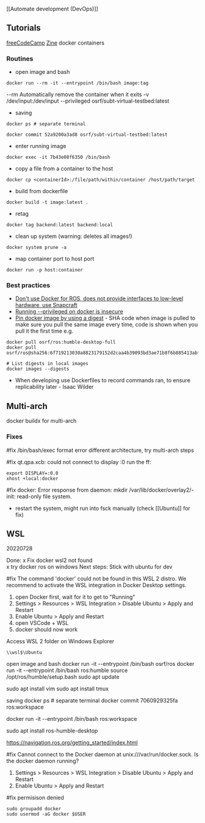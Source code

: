 [[Automate development (DevOps)]]

## Tutorials
[freeCodeCamp](https://www.freecodecamp.org/news/learn-docker-and-kubernetes-hands-on-course/)
[Zine](https://wizardzines.com/zines/containers/) docker containers

### Routines 
* open image and bash
```
docker run --rm -it --entrypoint /bin/bash image:tag
```
--rm Automatically remove the container when it exits
-v /dev/input:/dev/input --privileged osrf/subt-virtual-testbed:latest
* saving
```
docker ps # separate terminal

docker commit 52a9200a3ad8 osrf/subt-virtual-testbed:latest
```
* enter running image
```
docker exec -it 7b43e08f6350 /bin/bash
```
* copy a file from a container to the host 
```
docker cp <containerId>:/file/path/within/container /host/path/target
```

* build from dockerfile
```
docker build -t image:latest .
```
* retag
```
docker tag backend:latest backend:local
```
* clean up system (warning: deletes all images!)
```
docker system prune -a
```

* map container port to host port
```
docker run -p host:container
```

### Best practices

* [Don't use Docker for ROS, does not provide interfaces to low-level hardware, use Snapcraft](https://ubuntu.com/blog/ros-docker)
* [Running --privileged on docker is insecure](https://www.trendmicro.com/en_us/research/19/l/why-running-a-privileged-container-in-docker-is-a-bad-idea.html)
* [Pin docker image by using a digest](https://docs.docker.com/engine/reference/commandline/pull/#pull-an-image-by-digest-immutable-identifier) - SHA code when image is pulled to make sure you pull the same image every time, code is shown when you pull it the first time
e.g.
```
docker pull osrf/ros:humble-desktop-full
docker pull osrf/ros@sha256:6f719213030a8823179152d2caa4b39093bd3ae71b8f6b885413abff3536cd18

# List digests in local images
docker images --digests
```
* When developing use Dockerfiles to record commands ran, to ensure replicability later - Isaac Wilder

## Multi-arch
docker buildx for multi-arch

### Fixes
#fix /bin/bash/exec format error
different architecture, try multi-arch steps

#fix qt.qpa.xcb: could not connect to display :0
run the ff:
```
export DISPLAY=:0.0
xhost +local:docker
```

#fix docker: Error response from daemon: mkdir /var/lib/docker/overlay2/-init: read-only file system.
- restart the system, might run into fsck manually (check [[Ubuntu]] for fix)

## WSL

20220728

Done:
x Fix docker wsl2 not found  
x try docker ros on windows
Next steps:
Stick with ubuntu for dev

#fix The command 'docker' could not be found in this WSL 2 distro.
We recommend to activate the WSL integration in Docker Desktop settings.
1. open Docker first, wait for it to get to "Running"
1. Settings > Resources > WSL Integration > Disable Ubuntu > Apply and Restart
1. Enable Ubuntu > Apply and Restart
1. open VSCode + WSL
1. docker should now work

Access WSL 2 folder on Windows Explorer
```
\\wsl$\Ubuntu
```





open image and bash
docker run -it --entrypoint /bin/bash osrf/ros
docker run -it --entrypoint /bin/bash ros:humble
source /opt/ros/humble/setup.bash
sudo apt update

sudo apt install vim
sudo apt install tmux

saving
docker ps # separate terminal
docker commit 7060929325fa ros:workspace

docker run -it --entrypoint /bin/bash ros:workspace

sudo apt install ros-humble-desktop


https://navigation.ros.org/getting_started/index.html

#fix Cannot connect to the Docker daemon at unix:///var/run/docker.sock. Is the docker daemon running?
1. Settings > Resources > WSL Integration > Disable Ubuntu > Apply and Restart
1. Enable Ubuntu > Apply and Restart

#fix permisison denied
```
sudo groupadd docker
sudo usermod -aG docker $USER
```
